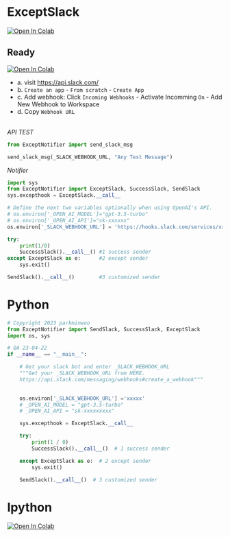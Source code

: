 # ExceptSlack
[![Open In Colab](https://colab.research.google.com/assets/colab-badge.svg)](https://colab.research.google.com/drive/1-dAaKl_gwX481FxH424aCVFqsq-thGXK?usp=sharing) 

## Ready
[![Open In Colab](https://colab.research.google.com/assets/colab-badge.svg)](https://colab.research.google.com/drive/1-dAaKl_gwX481FxH424aCVFqsq-thGXK?usp=sharing) 
- a. visit https://api.slack.com/
- b. `Create an app` - `From scratch` - `Create App`
- c. Add webhook: Click `Incoming Webhooks` - Activate Incomming `On` - Add New Webhook to Workspace
- d. Copy `Webhook URL` <Br><br>

*API TEST*
```python
from ExceptNotifier import send_slack_msg

send_slack_msg(_SLACK_WEBHOOK_URL, "Any Test Message")
```
*Notifier*
```python
import sys
from ExceptNotifier import ExceptSlack, SuccessSlack, SendSlack
sys.excepthook = ExceptSlack.__call__

# Define the next two variables optionally when using OpenAI's API.
# os.environ['_OPEN_AI_MODEL']="gpt-3.5-turbo"    
# os.environ['_OPEN_AI_API']="sk-xxxxxx"
os.environ['_SLACK_WEBHOOK_URL'] = 'https://hooks.slack.com/services/xxxxxxxxxxxxxxxxxxx'

try:
    print(1/0)  
    SuccessSlack().__call__() #1 success sender          
except ExceptSlack as e:      #2 except sender            
    sys.exit()

SendSlack().__call__()        #3 customized sender     
```

# Python

```python
# Copyright 2023 parkminwoo
from ExceptNotifier import SendSlack, SuccessSlack, ExceptSlack
import os, sys

# QA 23-04-22
if __name__ == "__main__":

    # Get your slack bot and enter _SLACK_WEBHOOK_URL
    """Get your _SLACK_WEBHOOK_URL from HERE. 
    https://api.slack.com/messaging/webhooks#create_a_webhook"""

    
    os.environ['_SLACK_WEBHOOK_URL'] ='xxxxx'
    # _OPEN_AI_MODEL = "gpt-3.5-turbo"
    # _OPEN_AI_API = "sk-xxxxxxxxx"

    sys.excepthook = ExceptSlack.__call__

    try:
        print(1 / 0)
        SuccessSlack().__call__()  # 1 success sender

    except ExceptSlack as e:  # 2 except sender
        sys.exit()

    SendSlack().__call__()  # 3 customized sender


```

# Ipython
[![Open In Colab](https://colab.research.google.com/assets/colab-badge.svg)](https://colab.research.google.com/drive/1-dAaKl_gwX481FxH424aCVFqsq-thGXK?usp=sharing) 